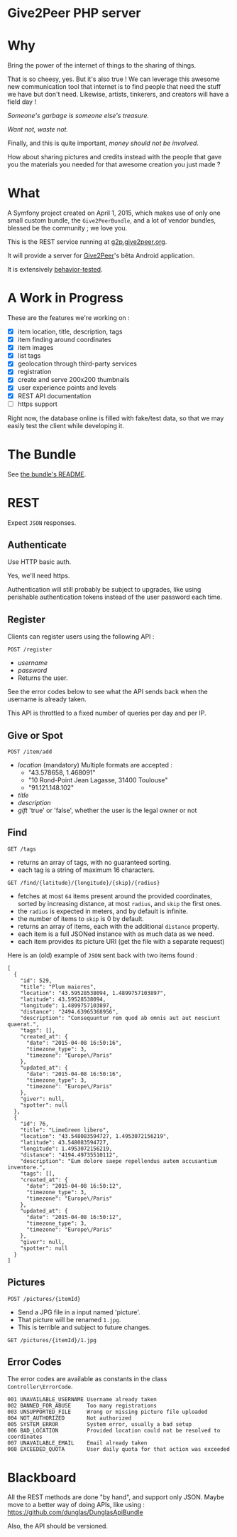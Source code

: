 Give2Peer PHP server
====================


Why
===

Bring the power of the internet of things to the sharing of things.

That is so cheesy, yes. But it's also true !
We can leverage this awesome new communication tool that internet is
to find people that need the stuff we have but don't need.
Likewise, artists, tinkerers, and creators will have a field day !

_Someone's garbage is someone else's treasure._

_Want not, waste not._

Finally, and this is quite important, _money should not be involved_.

How about sharing pictures and credits instead with the people that gave you
the materials you needed for that awesome creation you just made ?


What
====

A Symfony project created on April 1, 2015, which makes use of only one small
custom bundle, the `Give2PeerBundle`, and a lot of vendor bundles, blessed be
the community ; we love you.

This is the REST service running at [g2p.give2peer.org](http://g2p.give2peer.org).

It will provide a server for [Give2Peer](http://www.give2peer.org)'s bêta Android application.

It is extensively [behavior-tested](/features).


A Work in Progress
==================

These are the features we're working on :

- [X] item location, title, description, tags
- [X] item finding around coordinates
- [X] item images
- [X] list tags
- [X] geolocation through third-party services
- [X] registration
- [X] create and serve 200x200 thumbnails
- [x] user experience points and levels
- [x] REST API documentation
- [ ] https support

Right now, the database online is filled with fake/test data, so that we may
easily test the client while developing it.


The Bundle
==========

See [the bundle's README](src/Give2Peer/Give2PeerBundle/README.md).


REST
====

Expect `JSON` responses.


Authenticate
------------

Use HTTP basic auth.

Yes, we'll need https.

Authentication will still probably be subject to upgrades, like using perishable
authentication tokens instead of the user password each time.


Register
--------

Clients can register users using the following API :

`POST /register`
  - *username*
  - *password*
  - Returns the user.

See the error codes below to see what the API sends back when the username is
already taken.

This API is throttled to a fixed number of queries per day and per IP.


Give or Spot
------------

`POST /item/add`
  - *location* (mandatory)
    Multiple formats are accepted :
      - "43.578658, 1.468091"
      - "10 Rond-Point Jean Lagasse, 31400 Toulouse"
      - "91.121.148.102"
  - *title*
  - *description*
  - *gift* 'true' or 'false', whether the user is the legal owner or not



Find
----

`GET /tags`
  - returns an array of tags, with no guaranteed sorting.
  - each tag is a string of maximum 16 characters.


`GET /find/{latitude}/{longitude}/{skip}/{radius}`
  - fetches at most `64` items present around the provided coordinates,
    sorted by increasing distance, at most `radius`, and `skip` the first ones.
  - the `radius` is expected in meters, and by default is infinite.
  - the number of items to `skip` is 0 by default.
  - returns an array of items, each with the additional `distance` property.
  - each item is a full JSONed instance with as much data as we need.
  - each item provides its picture URI (get the file with a separate request)

Here is an (old) example of `JSON` sent back with two items found :

```
[
  {
    "id": 529,
    "title": "Plum maiores",
    "location": "43.59528538094, 1.4899757103897",
    "latitude": 43.59528538094,
    "longitude": 1.4899757103897,
    "distance": "2494.63965368956",
    "description": "Consequuntur rem quod ab omnis aut aut nesciunt quaerat.",
    "tags": [],
    "created_at": {
      "date": "2015-04-08 16:50:16",
      "timezone_type": 3,
      "timezone": "Europe\/Paris"
    },
    "updated_at": {
      "date": "2015-04-08 16:50:16",
      "timezone_type": 3,
      "timezone": "Europe\/Paris"
    },
    "giver": null,
    "spotter": null
  },
  {
    "id": 76,
    "title": "LimeGreen libero",
    "location": "43.548083594727, 1.4953072156219",
    "latitude": 43.548083594727,
    "longitude": 1.4953072156219,
    "distance": "4194.49735510112",
    "description": "Eum dolore saepe repellendus autem accusantium inventore.",
    "tags": [],
    "created_at": {
      "date": "2015-04-08 16:50:12",
      "timezone_type": 3,
      "timezone": "Europe\/Paris"
    },
    "updated_at": {
      "date": "2015-04-08 16:50:12",
      "timezone_type": 3,
      "timezone": "Europe\/Paris"
    },
    "giver": null,
    "spotter": null
  }
]
```


Pictures
--------

`POST /pictures/{itemId}`
  - Send a JPG file in a input named 'picture'.
  - That picture will be renamed `1.jpg`.
  - This is terrible and subject to future changes.

`GET /pictures/{itemId}/1.jpg`


Error Codes
-----------

The error codes are available as constants in the class `Controller\ErrorCode`.

```
001 UNAVAILABLE_USERNAME Username already taken
002 BANNED_FOR_ABUSE     Too many registrations
003 UNSUPPORTED_FILE     Wrong or missing picture file uploaded
004 NOT_AUTHORIZED       Not authorized
005 SYSTEM_ERROR         System error, usually a bad setup
006 BAD_LOCATION         Provided location could not be resolved to coordinates
007 UNAVAILABLE_EMAIL    Email already taken
008 EXCEEDED_QUOTA       User daily quota for that action was exceeded
```


Blackboard
==========

All the REST methods are done "by hand", and support only JSON.
Maybe move to a better way of doing APIs, like using :
https://github.com/dunglas/DunglasApiBundle

Also, the API should be versioned.